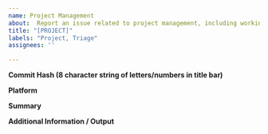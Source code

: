 ```yaml
---
name: Project Management
about:  Report an issue related to project management, including working with and organizing imported files.
title: "[PROJECT]"
labels: "Project, Triage"
assignees: ''

---
```

**Commit Hash (8 character string of letters/numbers in title bar)**

**Platform**

**Summary**

**Additional Information / Output**
